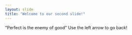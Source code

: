 ```yaml
---
layout: slide
title: "Welcome to our second slide!"
---
```

"Perfect is the enemy of good"
Use the left arrow to go back!
